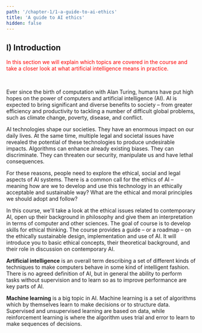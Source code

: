 ```yaml
---
path: '/chapter-1/1-a-guide-to-ai-ethics'
title: 'A guide to AI ethics'
hidden: false
---
```


<hero-icon heroIcon='chap1'/>


## I) Introduction

<p style="color:red;">In this section we will explain which topics are covered in the course and take a closer look at what artificial intelligence means in practice. </p>

<br>

<styled-text>

Ever since the birth of computation with Alan Turing, humans have put high hopes on the power of computers and artificial intelligence (AI). AI is expected to bring significant and diverse benefits to society – from greater efficiency and productivity to tackling a number of difficult global problems, such as climate change, poverty, disease, and conflict.

AI technologies shape our societies. They have an enormous impact on our daily lives.  At the same time, multiple legal and societal issues have revealed the potential of these technologies to produce undesirable impacts. Algorithms can enhance already existing biases. They can discriminate. They can threaten our security, manipulate us and have lethal consequences.

For these reasons, people need to explore the ethical, social and legal aspects of AI systems. There is a common call for the ethics of AI – meaning how are we to develop and use this technology in an ethically acceptable and sustainable way? What are the ethical and moral principles we should adopt and follow?

In this course, we'll take a look at the ethical issues related to contemporary AI, open up their background in philosophy and give them an interpretation in terms of computer and other sciences. The goal of course is to develop  skills for ethical thinking. The course provides a guide – or  a roadmap – on the ethically sustainable design, implementation and use of AI. It will introduce you to basic ethical concepts, their theoretical background, and their role in discussion on contemporary AI.

</styled-text>


<text-box icon="techIcon" background="rgba(246, 235, 232, 0.5)" name="What is AI?">

**Artificial intelligence** is an overall term describing a set of different kinds of techniques to make computers behave in some kind of intelligent fashion. There is no agreed definition of AI, but in general the ability to perform tasks without supervision and to learn so as to improve performance are key parts of AI.

**Machine learning** is a big topic in AI. Machine learning is a set of algorithms which by themselves learn to make decisions or to structure data. Supervised and unsupervised learning are based on data, while reinforcement learning is where the algorithm uses trial and error to learn to make sequences of decisions.

</text-box>
